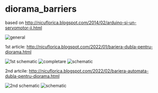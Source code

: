 # diorama_barriers
based on http://nicuflorica.blogspot.com/2014/02/arduino-si-un-servomotor-ii.html

![general](https://blogger.googleusercontent.com/img/a/AVvXsEiP539EqJJp3VWKz3dEJQLa2PBugPGO5Xr66LTLeWRmbFHNZObRXxZyJNT548CqbDry9Lt3b8eCTz-0EVSwPVL-4VFD5TF_qgWILrTRhNKij9b1FHDfJmeLl8DrCOZeTWxV8-xlVZ42mQwCOFRLI8aFUu5A7YM6osdaW1RrneGSrV1taQAmrdFGuv8E6A=w320-h149)

1st article: http://nicuflorica.blogspot.com/2022/01/bariera-dubla-pentru-diorama.html

![1st schematic](https://blogger.googleusercontent.com/img/a/AVvXsEjRIx_keXnH8Cx-64OcTk3Wv4VXO318beGGf-q7BeyaNJOFspT58Rj2P9VlyMmm3nAKo6I_1x7mqfLJYGMzRHvlKe6vI1dk2hLOgpuVbOTsTgeyXV1aDMsYIshauzuG_M3DJ6qheVRlWN6ihUJci1NoOf0xLLr22gL9Xf02tJtFP6b6xo25lJAqdxCAJA=s320)
![completare](https://blogger.googleusercontent.com/img/a/AVvXsEjugomBMXqB9uhNHw6yrnILNVsESR3Kbb3jAvFnilaUjZvzdQjWYBNeuZStJfzS6RWoVPWmia6WGCbel9_EomD9-CDCrkDPN4lhMFTdMPHdNP7TgEO9j1LCilkObKa7pjR8oy6nTFRA6ddpPoiorpsr2cFhUpXVM92Ml_4bp-LF25Z-i0DnMvXuhRw2_g=w186-h200)
![schematic](https://blogger.googleusercontent.com/img/a/AVvXsEhk6i_1H7jeeLkcIhIqHVL_Cd7xGxo2P1aowaUIcBYmnL-dhKrs7Rf-60FabatNwnyTw6Sqr_6hr149HohVlPkafPKf-TpdnwIQdPOeFAwz49b0Ebu2Bv_o4QFeQmQ54en5mqn5h4Ya9FZBjiy3t29eA01EPeXZarLB4BzuYge00emUSUw0Fb6TD3JwUQ=w320-h133)

2nd artcile: http://nicuflorica.blogspot.com/2022/02/bariera-automata-dubla-pentru-diorama.html

![2nd schematic](https://blogger.googleusercontent.com/img/a/AVvXsEgiN34B2klN0eRA6TFgondghyovYcYXwJd3pnPn-7FLOAkWXoqtItMNAKB1JlHxEkwpYfqcDA8p8t-7SyYocskaQOvlVWjLFYEr_I8ejwpEd1Js9fabKzuC3cCDFkz7aUMU3vz9aoGnDugwhiH9HTKYwTVEsgZpE82YeNL3ji3N-KOtCBjvC6CVqxfbFg=w320-h290)
![schematic](https://blogger.googleusercontent.com/img/a/AVvXsEhO0UUWOoir2rpU7RCROvw7mjP4DmN_UPwfIJ2LXSyqdU5qQFT6_oTA6rGrH9e6x3a_cSbb2jL8jqfemVGwSbeeb_XFF627KyVR_YzN5JeQbHCk6NEiingTyhuU9ARZIF2fUvbNukfG66XXCu_qTH2E78GjaF0LNQsHph6RFG6BADZB0ltdrnsuV6YfQg=w320-h186)
